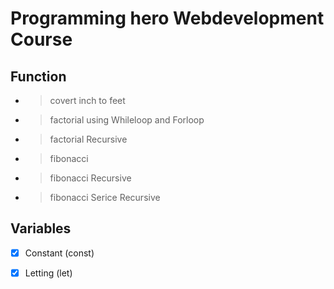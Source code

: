 # Programming hero Webdevelopment Course

## Function
- > covert inch to feet
- > factorial using Whileloop and Forloop
- > factorial Recursive
- > fibonacci
- > fibonacci Recursive
- > fibonacci Serice Recursive

## Variables
- [x] Constant (const)
- [x] Letting (let)


